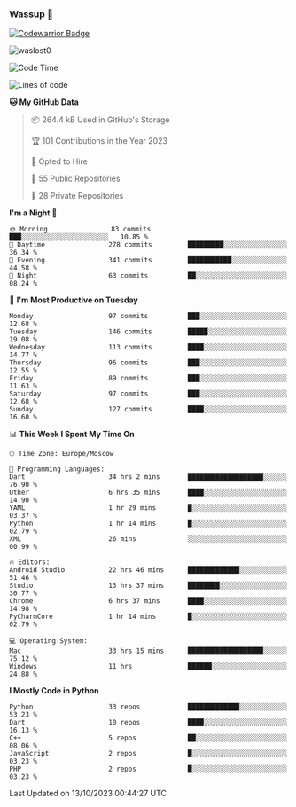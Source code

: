 ### Wassup 👋

[![Codewarrior Badge](https://www.codewars.com/users/waslost/badges/small)](https://www.codewars.com/users/waslost)

<p align="left"> <img src="https://komarev.com/ghpvc/?username=waslost0" alt="waslost0" /></p>

<!--START_SECTION:waka-->
![Code Time](http://img.shields.io/badge/Code%20Time-3%2C214%20hrs%2029%20mins-blue)

![Lines of code](https://img.shields.io/badge/From%20Hello%20World%20I%27ve%20Written-1.4%20million%20lines%20of%20code-blue)

**🐱 My GitHub Data** 

> 📦 264.4 kB Used in GitHub's Storage 
 > 
> 🏆 101 Contributions in the Year 2023
 > 
> 💼 Opted to Hire
 > 
> 📜 55 Public Repositories 
 > 
> 🔑 28 Private Repositories 
 > 
**I'm a Night 🦉** 

```text
🌞 Morning                83 commits          ███░░░░░░░░░░░░░░░░░░░░░░   10.85 % 
🌆 Daytime                278 commits         █████████░░░░░░░░░░░░░░░░   36.34 % 
🌃 Evening                341 commits         ███████████░░░░░░░░░░░░░░   44.58 % 
🌙 Night                  63 commits          ██░░░░░░░░░░░░░░░░░░░░░░░   08.24 % 
```
📅 **I'm Most Productive on Tuesday** 

```text
Monday                   97 commits          ███░░░░░░░░░░░░░░░░░░░░░░   12.68 % 
Tuesday                  146 commits         █████░░░░░░░░░░░░░░░░░░░░   19.08 % 
Wednesday                113 commits         ████░░░░░░░░░░░░░░░░░░░░░   14.77 % 
Thursday                 96 commits          ███░░░░░░░░░░░░░░░░░░░░░░   12.55 % 
Friday                   89 commits          ███░░░░░░░░░░░░░░░░░░░░░░   11.63 % 
Saturday                 97 commits          ███░░░░░░░░░░░░░░░░░░░░░░   12.68 % 
Sunday                   127 commits         ████░░░░░░░░░░░░░░░░░░░░░   16.60 % 
```


📊 **This Week I Spent My Time On** 

```text
🕑︎ Time Zone: Europe/Moscow

💬 Programming Languages: 
Dart                     34 hrs 2 mins       ███████████████████░░░░░░   76.90 % 
Other                    6 hrs 35 mins       ████░░░░░░░░░░░░░░░░░░░░░   14.90 % 
YAML                     1 hr 29 mins        █░░░░░░░░░░░░░░░░░░░░░░░░   03.37 % 
Python                   1 hr 14 mins        █░░░░░░░░░░░░░░░░░░░░░░░░   02.79 % 
XML                      26 mins             ░░░░░░░░░░░░░░░░░░░░░░░░░   00.99 % 

🔥 Editors: 
Android Studio           22 hrs 46 mins      █████████████░░░░░░░░░░░░   51.46 % 
Studio                   13 hrs 37 mins      ████████░░░░░░░░░░░░░░░░░   30.77 % 
Chrome                   6 hrs 37 mins       ████░░░░░░░░░░░░░░░░░░░░░   14.98 % 
PyCharmCore              1 hr 14 mins        █░░░░░░░░░░░░░░░░░░░░░░░░   02.79 % 

💻 Operating System: 
Mac                      33 hrs 15 mins      ███████████████████░░░░░░   75.12 % 
Windows                  11 hrs              ██████░░░░░░░░░░░░░░░░░░░   24.88 % 
```

**I Mostly Code in Python** 

```text
Python                   33 repos            █████████████░░░░░░░░░░░░   53.23 % 
Dart                     10 repos            ████░░░░░░░░░░░░░░░░░░░░░   16.13 % 
C++                      5 repos             ██░░░░░░░░░░░░░░░░░░░░░░░   08.06 % 
JavaScript               2 repos             █░░░░░░░░░░░░░░░░░░░░░░░░   03.23 % 
PHP                      2 repos             █░░░░░░░░░░░░░░░░░░░░░░░░   03.23 % 
```




 Last Updated on 13/10/2023 00:44:27 UTC
<!--END_SECTION:waka-->

